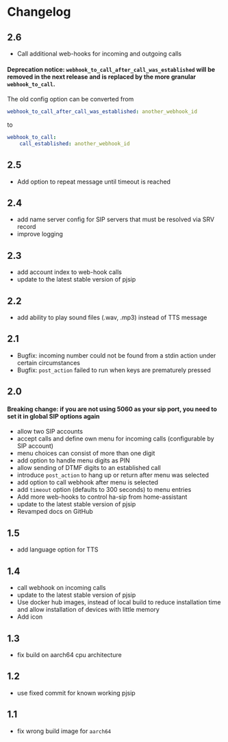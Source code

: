 # Changelog

## 2.6
- Call additional web-hooks for incoming and outgoing calls
#### Deprecation notice: `webhook_to_call_after_call_was_established` will be removed in the next release and is replaced by the more granular `webhook_to_call`.

The old config option can be converted from

```yaml
webhook_to_call_after_call_was_established: another_webhook_id
```

to

```yaml
webhook_to_call:
    call_established: another_webhook_id
```


## 2.5
- Add option to repeat message until timeout is reached

## 2.4
- add name server config for SIP servers that must be resolved via SRV record
- improve logging

## 2.3
- add account index to web-hook calls
- update to the latest stable version of pjsip

## 2.2
- add ability to play sound files (.wav, .mp3) instead of TTS message

## 2.1
- Bugfix: incoming number could not be found from a stdin action under certain circumstances
- Bugfix: `post_action` failed to run when keys are prematurely pressed

## 2.0
#### Breaking change: if you are not using 5060 as your sip port, you need to set it in global SIP options again 
- allow two SIP accounts
- accept calls and define own menu for incoming calls (configurable by SIP account)
- menu choices can consist of more than one digit
- add option to handle menu digits as PIN
- allow sending of DTMF digits to an established call
- introduce `post_action` to hang up or return after menu was selected
- add option to call webhook after menu is selected
- add `timeout` option (defaults to 300 seconds) to menu entries
- Add more web-hooks to control ha-sip from home-assistant
- update to the latest stable version of pjsip
- Revamped docs on GitHub

## 1.5
- add language option for TTS

## 1.4
- call webhook on incoming calls
- update to the latest stable version of pjsip
- Use docker hub images, instead of local build to reduce installation time and allow installation of devices with little memory
- Add icon

## 1.3
- fix build on aarch64 cpu architecture

## 1.2
- use fixed commit for known working pjsip

## 1.1
- fix wrong build image for `aarch64`
